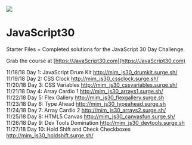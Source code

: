 ![](https://javascript30.com/images/JS3-social-share.png)

# JavaScript30

Starter Files + Completed solutions for the JavaScript 30 Day Challenge.

Grab the course at [https://JavaScript30.com](https://JavaScript30.com)

11/18/18 Day 1: JavaScript Drum Kit http://mim_js30_drumkit.surge.sh/ <br>
11/19/18 Day 2: CSS Clock http://mim_js30_cssclock.surge.sh/ <br>
11/20/18 Day 3: CSS Variables http://mim_js30_cssvariables.surge.sh/ <br>
11/21/18 Day 4: Array Cardio 1 http://mim_js30_arrays1.surge.sh/ <br>
11/22/18 Day 5: Flex Gallery http://mim_js30_flexgallery.surge.sh <br>
11/23/18 Day 6: Type Ahead http://mim_js30_typeahead.surge.sh <br>
11/24/18 Day 7: Array Cardio 2 http://mim_js30_arrays2.surge.sh/ <br>
11/25/18 Day 8: HTML5 Canvas http://mim_js30_canvasfun.surge.sh/ <br>
11/26/18 Day 9: Dev Tools Domination http://mim_js30_devtools.surge.sh <br>
11/27/18 Day 10: Hold Shift and Check Checkboxes http://mim_js30_holdshift.surge.sh/ <br>
